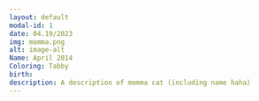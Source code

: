 ```yaml
---
layout: default
modal-id: 1
date: 04.19/2023
img: momma.png
alt: image-alt
Name: April 2014
Coloring: Tabby
birth:
description: A description of momma cat (including name haha)
---
```

